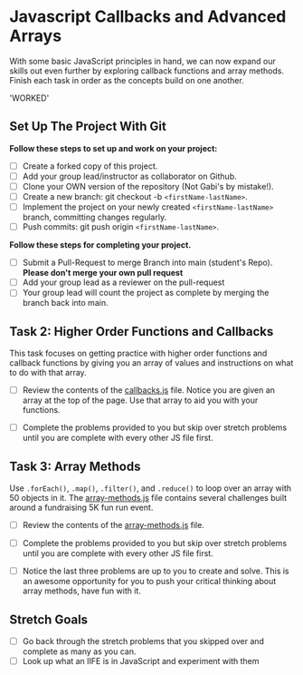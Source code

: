 
# Javascript Callbacks and Advanced Arrays

With some basic JavaScript principles in hand, we can now expand our skills out even further by exploring callback functions and array methods.  Finish each task in order as the concepts build on one another.

'WORKED'
## Set Up The Project With Git

**Follow these steps to set up and work on your project:**

* [ ] Create a forked copy of this project.
* [ ] Add your group lead/instructor as collaborator on Github.
* [ ] Clone your OWN version of the repository (Not Gabi's by mistake!).
* [ ] Create a new branch: git checkout -b `<firstName-lastName>`.
* [ ] Implement the project on your newly created `<firstName-lastName>` branch, committing changes regularly.
* [ ] Push commits: git push origin `<firstName-lastName>`.

**Follow these steps for completing your project.**

* [ ] Submit a Pull-Request to merge <firstName-lastName> Branch into main (student's  Repo). **Please don't merge your own pull request**
* [ ] Add your group lead as a reviewer on the pull-request
* [ ] Your group lead will count the project as complete by merging the branch back into main.

## Task 2: Higher Order Functions and Callbacks

This task focuses on getting practice with higher order functions and callback functions by giving you an array of values and instructions on what to do with that array.

* [ ] Review the contents of the [callbacks.js](callbacks.js) file.  Notice you are given an array at the top of the page.  Use that array to aid you with your functions.

* [ ] Complete the problems provided to you but skip over stretch problems until you are complete with every other JS file first.

## Task 3: Array Methods

Use `.forEach()`, `.map()`, `.filter()`, and `.reduce()` to loop over an array with 50 objects in it. The [array-methods.js](array-methods.js) file contains several challenges built around a fundraising 5K fun run event.

* [ ] Review the contents of the [array-methods.js](array-methods.js) file.  

* [ ] Complete the problems provided to you but skip over stretch problems until you are complete with every other JS file first.

* [ ] Notice the last three problems are up to you to create and solve.  This is an awesome opportunity for you to push your critical thinking about array methods, have fun with it.

## Stretch Goals

* [ ] Go back through the stretch problems that you skipped over and complete as many as you can.
* [ ] Look up what an IIFE is in JavaScript and experiment with them